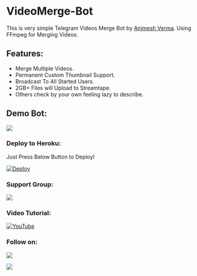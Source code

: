# VideoMerge-Bot
This is very simple Telegram Videos Merge Bot by [Animesh Verma](https://t.me/Animesh941). Using FFmpeg for Merging Videos.

## Features:
- Merge Multiple Videos.
- Permanent Custom Thumbnail Support.
- Broadcast To All Started Users.
- 2GB+ Files will Upload to Streamtape.
- Others check by your own feeling lazy to describe.

## Demo Bot:
<a href="https://t.me/VideoMergeAVBot"><img src="https://img.shields.io/badge/Demo-Telegram%20Bot-blue.svg?logo=telegram"></a>

### Deploy to Heroku:
Just Press Below Button to Deploy!

[![Deploy](https://www.herokucdn.com/deploy/button.svg)](https://heroku.com/deploy?template=https://github.com/AVBotz-TG/VideoMerge-Bot)

### Support Group:
<a href="https://t.me/AVBotz_Support"><img src="https://img.shields.io/badge/Telegram-Join%20Telegram%20Group-blue.svg?logo=telegram"></a>

### Video Tutorial:
[![YouTube](https://img.shields.io/badge/YouTube-Video%20Tutorial-red?logo=youtube)](https://www.youtube.com/watch?v=m4r_SHySGYo)

### Follow on:
<p align="left">
<a href="https://github.com/AVBotz-TG"><img src="https://img.shields.io/badge/GitHub-Follow%20on%20GitHub-inactive.svg?logo=github"></a>
</p>
<p align="left">
<a href="https://instagram.com/Animesh_941"><img src="https://img.shields.io/badge/Instagram-Follow%20on%20Instagram-important.svg?logo=instagram"></a>
</p>
